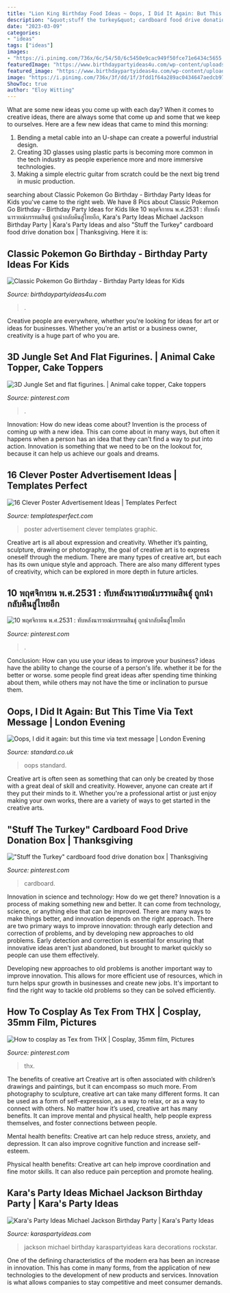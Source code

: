 ```yaml
---
title: "Lion King Birthday Food Ideas ~ Oops, I Did It Again: But This Time Via Text Message"
description: "&quot;stuff the turkey&quot; cardboard food drive donation box"
date: "2023-03-09"
categories:
- "ideas"
tags: ["ideas"]
images:
- "https://i.pinimg.com/736x/6c/54/50/6c5450e9cac949f50fce71e6434c5655.jpg"
featuredImage: "https://www.birthdaypartyideas4u.com/wp-content/uploads/2017/06/Classic-Pokemon-Go-Birthday-Peeps.jpg"
featured_image: "https://www.birthdaypartyideas4u.com/wp-content/uploads/2017/06/Classic-Pokemon-Go-Birthday-Peeps.jpg"
image: "https://i.pinimg.com/736x/3f/dd/1f/3fdd1f64a289ac0434647aedcb9740d5.jpg"
ShowToc: true
author: "Eloy Witting"
---
```



What are some new ideas you come up with each day?
When it comes to creative ideas, there are always some that come up and some that we keep to ourselves. Here are a few new ideas that came to mind this morning: 
1. Bending a metal cable into an U-shape can create a powerful industrial design.
2. Creating 3D glasses using plastic parts is becoming more common in the tech industry as people experience more and more immersive technologies.
3. Making a simple electric guitar from scratch could be the next big trend in music production.

	

		
searching about Classic Pokemon Go Birthday - Birthday Party Ideas for Kids you've came to the right web. We have 8 Pics about Classic Pokemon Go Birthday - Birthday Party Ideas for Kids like 10 พฤศจิกายน พ.ศ.2531 : ทับหลังนารายณ์บรรทมสินธุ์ ถูกนำกลับคืนสู่ไทยอีก, Kara&#039;s Party Ideas Michael Jackson Birthday Party | Kara&#039;s Party Ideas and also &quot;Stuff the Turkey&quot; cardboard food drive donation box | Thanksgiving. Here it is:
		
    
## Classic Pokemon Go Birthday - Birthday Party Ideas For Kids

<img loading=lazy src="https://www.birthdaypartyideas4u.com/wp-content/uploads/2017/06/Classic-Pokemon-Go-Birthday-Peeps.jpg" onerror="this.onerror=null;this.src='https://tse1.mm.bing.net/th?id=OIP.zoe1m5xzSQUX_rHmaz7vvQHaJ4&amp;pid=15.1';" alt="Classic Pokemon Go Birthday - Birthday Party Ideas for Kids">

_Source: birthdaypartyideas4u.com_

>. 

	

Creative people are everywhere, whether you're looking for ideas for art or ideas for businesses. Whether you're an artist or a business owner, creativity is a huge part of who you are.

    
## 3D Jungle Set And Flat Figurines. | Animal Cake Topper, Cake Toppers

<img loading=lazy src="https://i.pinimg.com/736x/3f/dd/1f/3fdd1f64a289ac0434647aedcb9740d5.jpg" onerror="this.onerror=null;this.src='https://tse1.mm.bing.net/th?id=OIP.qOjRLYQ3tk8NP1dYciGHDAHaLc&amp;pid=15.1';" alt="3D Jungle Set and flat figurines. | Animal cake topper, Cake toppers">

_Source: pinterest.com_

>. 

	

Innovation: How do new ideas come about?
Invention is the process of coming up with a new idea. This can come about in many ways, but often it happens when a person has an idea that they can't find a way to put into action. Innovation is something that we need to be on the lookout for, because it can help us achieve our goals and dreams.

    
## 16 Clever Poster Advertisement Ideas | Templates Perfect

<img loading=lazy src="http://www.templatesperfect.com/wp-content/uploads/2013/11/poster-advertisement-111.jpg" onerror="this.onerror=null;this.src='https://tse1.mm.bing.net/th?id=OIP.anL15aLbFewZDuAoV2_MUQHaLH&amp;pid=15.1';" alt="16 Clever Poster Advertisement Ideas | Templates Perfect">

_Source: templatesperfect.com_

>poster advertisement clever templates graphic. 

	

Creative art is all about expression and creativity. Whether it’s painting, sculpture, drawing or photography, the goal of creative art is to express oneself through the medium. There are many types of creative art, but each has its own unique style and approach. There are also many different types of creativity, which can be explored in more depth in future articles.

    
## 10 พฤศจิกายน พ.ศ.2531 : ทับหลังนารายณ์บรรทมสินธุ์ ถูกนำกลับคืนสู่ไทยอีก

<img loading=lazy src="https://i.pinimg.com/736x/88/9f/4a/889f4acd52aa0ad85232fa4d27fea4ad.jpg" onerror="this.onerror=null;this.src='https://tse2.mm.bing.net/th?id=OIP.3X4XcEm6Roeo0-c-BNc1rQHaDT&amp;pid=15.1';" alt="10 พฤศจิกายน พ.ศ.2531 : ทับหลังนารายณ์บรรทมสินธุ์ ถูกนำกลับคืนสู่ไทยอีก">

_Source: pinterest.com_

>. 

	

Conclusion: How can you use your ideas to improve your business?
ideas have the ability to change the course of a person's life. whether it be for the better or worse. some people find great ideas after spending time thinking about them, while others may not have the time or inclination to pursue them.

    
## Oops, I Did It Again: But This Time Via Text Message | London Evening

<img loading=lazy src="https://static.standard.co.uk/s3fs-public/thumbnails/image/2012/01/03/09/kev2_228x196.jpg" onerror="this.onerror=null;this.src='https://tse4.mm.bing.net/th?id=OIP.6m6is8Iq3qwX3hhefqhDuAAAAA&amp;pid=15.1';" alt="Oops, I did it again: but this time via text message | London Evening">

_Source: standard.co.uk_

>oops standard. 

	

Creative art is often seen as something that can only be created by those with a great deal of skill and creativity. However, anyone can create art if they put their minds to it. Whether you're a professional artist or just enjoy making your own works, there are a variety of ways to get started in the creative arts.

    
## &quot;Stuff The Turkey&quot; Cardboard Food Drive Donation Box | Thanksgiving

<img loading=lazy src="https://i.pinimg.com/736x/6c/54/50/6c5450e9cac949f50fce71e6434c5655.jpg" onerror="this.onerror=null;this.src='https://tse4.mm.bing.net/th?id=OIP.oCNJdeNCKz-SED4hnrPZYQHaMk&amp;pid=15.1';" alt="&quot;Stuff the Turkey&quot; cardboard food drive donation box | Thanksgiving">

_Source: pinterest.com_

>cardboard. 

	

Innovation in science and technology: How do we get there?
Innovation is a process of making something new and better. It can come from technology, science, or anything else that can be improved. There are many ways to make things better, and innovation depends on the right approach.
There are two primary ways to improve innovation: through early detection and correction of problems, and by developing new approaches to old problems. Early detection and correction is essential for ensuring that innovative ideas aren't just abandoned, but brought to market quickly so people can use them effectively.

Developing new approaches to old problems is another important way to improve innovation. This allows for more efficient use of resources, which in turn helps spur growth in businesses and create new jobs. It's important to find the right way to tackle old problems so they can be solved efficiently.

    
## How To Cosplay As Tex From THX | Cosplay, 35mm Film, Pictures

<img loading=lazy src="https://i.pinimg.com/736x/e6/e9/fe/e6e9fef9ce7fc2d7cd89d25bbadbfd5d--joseph-pictures-of.jpg" onerror="this.onerror=null;this.src='https://tse1.mm.bing.net/th?id=OIP.YfxkuF-mwM1InYnhV-1eFADGEs&amp;pid=15.1';" alt="How to cosplay as Tex from THX | Cosplay, 35mm film, Pictures">

_Source: pinterest.com_

>thx. 

	

The benefits of creative art
Creative art is often associated with children’s drawings and paintings, but it can encompass so much more. From photography to sculpture, creative art can take many different forms. It can be used as a form of self-expression, as a way to relax, or as a way to connect with others.
No matter how it’s used, creative art has many benefits. It can improve mental and physical health, help people express themselves, and foster connections between people.

Mental health benefits: Creative art can help reduce stress, anxiety, and depression. It can also improve cognitive function and increase self-esteem.

Physical health benefits: Creative art can help improve coordination and fine motor skills. It can also reduce pain perception and promote healing.

    
## Kara&#039;s Party Ideas Michael Jackson Birthday Party | Kara&#039;s Party Ideas

<img loading=lazy src="http://karaspartyideas.com/wp-content/uploads/2018/06/Michael-Jackson-Birthday-Party-via-Karas-Party-Ideas-KarasPartyIdeas.com17.jpg" onerror="this.onerror=null;this.src='https://tse2.mm.bing.net/th?id=OIP.pTUsQhyd50FqpmBzW9X-VwHaLH&amp;pid=15.1';" alt="Kara&#039;s Party Ideas Michael Jackson Birthday Party | Kara&#039;s Party Ideas">

_Source: karaspartyideas.com_

>jackson michael birthday karaspartyideas kara decorations rockstar. 

	

One of the defining characteristics of the modern era has been an increase in innovation. This has come in many forms, from the application of new technologies to the development of new products and services. Innovation is what allows companies to stay competitive and meet consumer demands.

